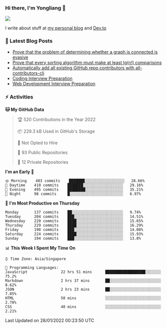 ### Hi there, I'm Yongliang 👋 
<!--
**tlylt/tlylt** is a ✨ _special_ ✨ repository because its `README.md` (this file) appears on your GitHub profile.

Here are some ideas to get you started:

- 🔭 I’m currently working on ...
- 🌱 I’m currently learning ...
- 👯 I’m looking to collaborate on ...
- 🤔 I’m looking for help with ...
- 💬 Ask me about ...
- 📫 How to reach me: ...
- 😄 Pronouns: ...
- ⚡ Fun fact: ...
-->

<img
align="center"
src="https://github-readme-stats.vercel.app/api/?username=tlylt&theme=dracula"
/>

I write about stuff at [my personal blog](https://www.yongliangliu.com/) and [Dev.to](https://dev.to/tlylt)

### 📕 Latest Blog Posts

<!-- BLOG-POST-LIST:START -->
- [Prove that the problem of determining whether a graph is connected is evasive](https://www.yongliangliu.com/blog/prove-graph-check-connected-evasive/)
- [Prove that every sorting algorithm must make at least lg&lpar;n!&rpar; comparisons](https://www.yongliangliu.com/blog/prove-sorting-at-least-lgn/)
- [Automatically add all existing GitHub repo contributors with all-contributors-cli](https://www.yongliangliu.com/blog/all-contributors-cli-recognize-existing/)
- [Coding Interview Preparation](https://www.yongliangliu.com/blog/coding-interview-prep/)
- [Web Development Interview Preparation](https://www.yongliangliu.com/blog/web-dev-interview-prep/)
<!-- BLOG-POST-LIST:END -->

### ⚡ Activities
<!--START_SECTION:waka-->
**🐱 My GitHub Data** 

> 🏆 520 Contributions in the Year 2022
 > 
> 📦 229.3 kB Used in GitHub's Storage 
 > 
> 🚫 Not Opted to Hire
 > 
> 📜 93 Public Repositories 
 > 
> 🔑 12 Private Repositories  
 > 
**I'm an Early 🐤** 

```text
🌞 Morning    403 commits    ███████░░░░░░░░░░░░░░░░░░   28.66% 
🌆 Daytime    410 commits    ███████░░░░░░░░░░░░░░░░░░   29.16% 
🌃 Evening    495 commits    ████████░░░░░░░░░░░░░░░░░   35.21% 
🌙 Night      98 commits     █░░░░░░░░░░░░░░░░░░░░░░░░   6.97%

```
📅 **I'm Most Productive on Thursday** 

```text
Monday       137 commits    ██░░░░░░░░░░░░░░░░░░░░░░░   9.74% 
Tuesday      204 commits    ███░░░░░░░░░░░░░░░░░░░░░░   14.51% 
Wednesday    220 commits    ████░░░░░░░░░░░░░░░░░░░░░   15.65% 
Thursday     229 commits    ████░░░░░░░░░░░░░░░░░░░░░   16.29% 
Friday       198 commits    ███░░░░░░░░░░░░░░░░░░░░░░   14.08% 
Saturday     224 commits    ████░░░░░░░░░░░░░░░░░░░░░   15.93% 
Sunday       194 commits    ███░░░░░░░░░░░░░░░░░░░░░░   13.8%

```


📊 **This Week I Spent My Time On** 

```text
⌚︎ Time Zone: Asia/Singapore

💬 Programming Languages: 
JavaScript               22 hrs 51 mins      ██████████████████░░░░░░░   75.2% 
Markdown                 2 hrs 37 mins       ██░░░░░░░░░░░░░░░░░░░░░░░   8.62% 
JSON                     2 hrs 23 mins       ██░░░░░░░░░░░░░░░░░░░░░░░   7.85% 
HTML                     50 mins             ░░░░░░░░░░░░░░░░░░░░░░░░░   2.78% 
CSS                      40 mins             ░░░░░░░░░░░░░░░░░░░░░░░░░   2.21%

```


 Last Updated on 28/01/2022 00:23:50 UTC
<!--END_SECTION:waka-->